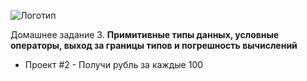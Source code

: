 ![Логотип](https://upload.wikimedia.org/wikipedia/commons/thumb/f/f2/Netology_logo.svg/1280px-Netology_logo.svg.png)

Домашнее задание 3. **Примитивные типы данных, условные операторы, выход за границы типов и погрешность вычислений**

* Проект #2 - Получи рубль за каждые 100